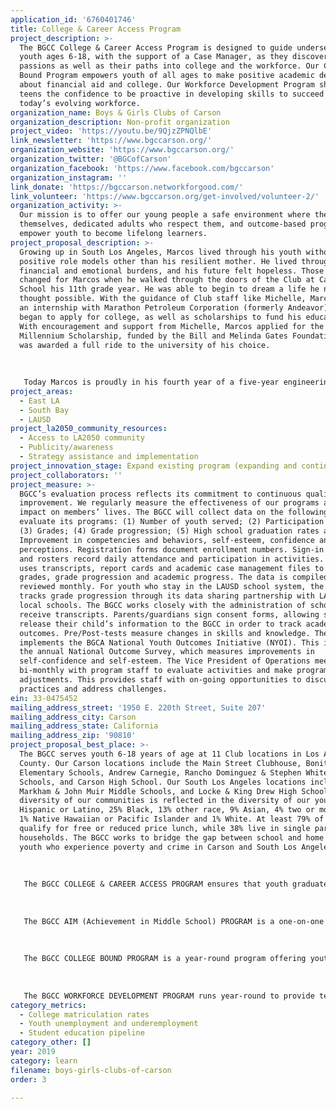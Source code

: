 ```yaml
---
application_id: '6760401746'
title: College & Career Access Program
project_description: >-
  The BGCC College & Career Access Program is designed to guide underserved
  youth ages 6-18, with the support of a Case Manager, as they discover their
  passions as well as their paths into college and the workforce. Our College
  Bound Program empowers youth of all ages to make positive academic decisions
  about financial aid and college. Our Workforce Development Program shares with
  teens the confidence to be proactive in developing skills to succeed in
  today’s evolving workforce.
organization_name: Boys & Girls Clubs of Carson
organization_description: Non-profit organization
project_video: 'https://youtu.be/9QjzZPNQlbE'
link_newsletter: 'https://www.bgccarson.org/'
organization_website: 'https://www.bgccarson.org/'
organization_twitter: '@BGCofCarson'
organization_facebook: 'https://www.facebook.com/bgccarson'
organization_instagram: ''
link_donate: 'https://bgccarson.networkforgood.com/'
link_volunteer: 'https://www.bgccarson.org/get-involved/volunteer-2/'
organization_activity: >-
  Our mission is to offer our young people a safe environment where they can be
  themselves, dedicated adults who respect them, and outcome-based programs that
  empower youth to become lifelong learners.
project_proposal_description: >-
  Growing up in South Los Angeles, Marcos lived through his youth without
  positive role models other than his resilient mother. He lived through
  financial and emotional burdens, and his future felt hopeless. Those feelings
  changed for Marcos when he walked through the doors of the Club at Carson High
  School his 11th grade year. He was able to begin to dream a life he never
  thought possible. With the guidance of Club staff like Michelle, Marcos began
  an internship with Marathon Petroleum Corporation (formerly Andeavor) and he
  began to apply for college, as well as scholarships to fund his education.
  With encouragement and support from Michelle, Marcos applied for the Gates
  Millennium Scholarship, funded by the Bill and Melinda Gates Foundation. He
  was awarded a full ride to the university of his choice. 
   
   
   
   Today Marcos is proudly in his fourth year of a five-year engineering program at the University of Southern California. This program will award him both an undergraduate and graduate degree in Engineering, May of 2020. Marcos studies Mechanical Engineering and Engineering Management. Marcos says: “College has been more work than I ever imagined and truthfully, the hardest part is not my classes. As the first in my family to go to college, the biggest hurdle for me was simply figuring out how everything works. Lucky for me, Michelle never lets up. She is my guardian angel who never lets me down. I used to think superheroes were only in the movies. Today, my superhero is Michelle. Because of Michelle, the Boys & Girls Club, and my mom, I will no longer be defined by my zip code nor a statistic society has written for me. I am Marcos, community leader and soon to be, an engineer.”
project_areas:
  - East LA
  - South Bay
  - LAUSD
project_la2050_community_resources:
  - Access to LA2050 community
  - Publicity/awareness
  - Strategy assistance and implementation
project_innovation_stage: Expand existing program (expanding and continuing ongoing successful projects)
project_collaborators: ''
project_measure: >-
  BGCC’s evaluation process reflects its commitment to continuous quality
  improvement. We regularly measure the effectiveness of our programs and their
  impact on members’ lives. The BGCC will collect data on the following to
  evaluate its programs: (1) Number of youth served; (2) Participation rates;
  (3) Grades; (4) Grade progression; (5) High school graduation rates and (6)
  Improvement in competencies and behaviors, self-esteem, confidence and
  perceptions. Registration forms document enrollment numbers. Sign-in sheets
  and rosters record daily attendance and participation in activities. The BGCC
  uses transcripts, report cards and academic case management files to track
  grades, grade progression and academic progress. The data is compiled and
  reviewed monthly. For youth who stay in the LAUSD school system, the BGCC
  tracks grade progression through its data sharing partnership with LAUSD and
  local schools. The BGCC works closely with the administration of schools to
  receive transcripts. Parents/guardians sign consent forms, allowing schools to
  release their child’s information to the BGCC in order to track academic
  outcomes. Pre/Post-tests measure changes in skills and knowledge. The BGCC
  implements the BGCA National Youth Outcomes Initiative (NYOI). This includes
  the annual National Outcome Survey, which measures improvements in
  self-confidence and self-esteem. The Vice President of Operations meets
  bi-monthly with program staff to evaluate activities and make programmatic
  adjustments. This provides staff with on-going opportunities to discuss best
  practices and address challenges.
ein: 33-0475452
mailing_address_street: '1950 E. 220th Street, Suite 207'
mailing_address_city: Carson
mailing_address_state: California
mailing_address_zip: '90810'
project_proposal_best_place: >-
  The BGCC serves youth 6-18 years of age at 11 Club locations in Los Angeles
  County. Our Carson locations include the Main Street Clubhouse, Bonita & Towne
  Elementary Schools, Andrew Carnegie, Rancho Dominguez & Stephen White Middle
  Schools, and Carson High School. Our South Los Angeles locations include Edwin
  Markham & John Muir Middle Schools, and Locke & King Drew High Schools. The
  diversity of our communities is reflected in the diversity of our youth: 47%
  Hispanic or Latino, 25% Black, 13% other race, 9% Asian, 4% two or more races,
  1% Native Hawaiian or Pacific Islander and 1% White. At least 79% of our youth
  qualify for free or reduced price lunch, while 38% live in single parent
  households. The BGCC works to bridge the gap between school and home for our
  youth who experience poverty and crime in Carson and South Los Angeles. 
   
   
   
   The BGCC COLLEGE & CAREER ACCESS PROGRAM ensures that youth graduate from high school on time with skills to succeed in college and in the workforce. Our outcome-driven programs and caring staff support youth as they take an active role in learning and goal-setting. We provide youth with opportunities to explore careers, enhance their education, and develop leadership skills. The BGCC provides diverse programming that meets the needs of youth and opens up a world of opportunity. Our College & career Access Program includes the following diverse programs:
   
   
   
   The BGCC AIM (Achievement in Middle School) PROGRAM is a one-on-one case management program for youth ages 11-13 that focuses on providing core competencies through intensive academic tutoring, mentoring and experiential learning. AIM is designed to instill confidence in youth as they successfully move into middle school, and again into high school. 
   
   
   
   The BGCC COLLEGE BOUND PROGRAM is a year-round program offering youth ages 6-18 opportunities to participate in workshops, college field trips, and receive one-on-one academic case management. College workshops provide youth with hands-on activities on topics that include paying for college and stress management. Many of our youth step foot on a college campus for the first time because of BGCC college field trips. Youth see first-hand how to get involved in college through sports, clubs, and student leadership groups. BGCC Club alumni provide tours of their own campuses, giving youth a stronger connection to the college experience, and allowing them to see how they can make it through high school and into college. 
   
   
   
   The BGCC WORKFORCE DEVELOPMENT PROGRAM runs year-round to provide teens ages 13-18 the resources and opportunities to succeed in the workforce. With one-on-one case management, teens are supported as they build their resumes, apply and interview for jobs, and persist in employment and skill-based internships. Through workshops, certification training, worksite field trips, and the support of strong mentors, teens are empowered to get out into their communities to make confident work and career decisions.
category_metrics:
  - College matriculation rates
  - Youth unemployment and underemployment
  - Student education pipeline
category_other: []
year: 2019
category: learn
filename: boys-girls-clubs-of-carson
order: 3

---
```

